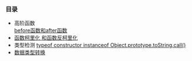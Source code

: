 
### 目录
-  高阶函数  
   [before函数和after函数](higherFunction)
- [函数柯里化 和函数反柯里化](currying)
- 类型检测 
  [typeof  constructor  instanceof   Object.prototype.toString.call()](typeDetection)  
- [数据类型转换](dataConversion)
  
 













